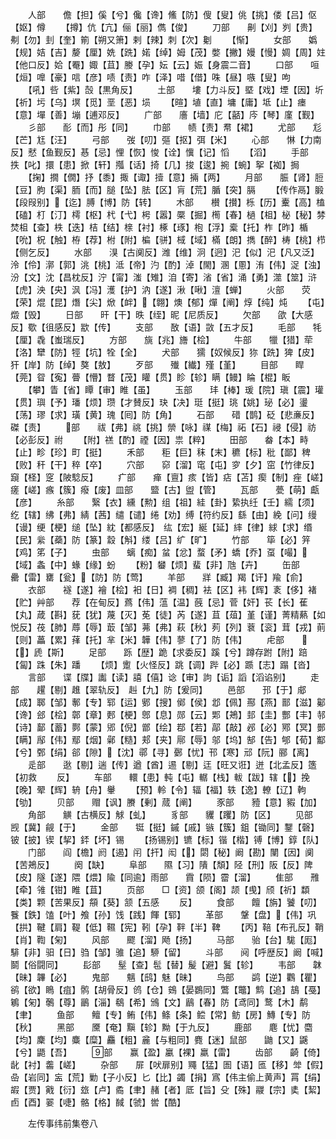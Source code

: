 <!-- { "loadSidebar": true } -->
　　人部　　儋【担】傒【兮】儳【谗】鯈【防】傁【叟】佻【挑】偻【吕】伛【妪】僔
　　【撙】伉【亢】俪【丽】儁【俊】
　　刀部　　劓【刈】刿【贵】刜【勿】刲【奎】箾【朔又箫】剌【辣】刺【次】劖
　　【惭】
　　女部　　嬀【规】姞【吉】嫠【厘】姺【跣】婼【绰】姆【茂】嫳【撇】嫚【慢】婤【周】妵【他口反】姶【罨】娵【苴】媵【孕】妘【云】娠【身震二音】
　　口部　　咺【烜】嘷【豪】唁【彦】啧【责】咋【泽】唶【借】咮【昼】嗾【叟】呴
　　【吼】呰【紫】嗀【黒角反】
　　土部　　塿【力斗反】塈【戏】堙【因】圻【祈】圬【乌】塓【觅】垩【恶】埙
　　【暄】埴【直】墉【庸】坻【止】瘗【意】墠【善】塴【逋邓反】
　　广部　　廧【墙】庀【嚭】庈【琴】廑【觐】
　　彡部　　耏【而】彤【同】
　　巾部　　帻【责】帬【裙】
　　尤部　　尨【芒】尪【汪】
　　弓部　　弢【叨】彄【抠】弭【米】
　　心部　　惏【力南反】憖【鱼觐反】惎【忌】悝【恢】悛【诠】懻【记】慆
　　【滔】
　　手部　　抶【叱】擐【患】掀【轩】摦【话】掎【几】捘【逡】捥【蜿】挐【袽】挶
　　【掬】撊【僩】抒【黍】掫【诹】撎【意】掚【两】
　　月部　　脤【肾】脰【豆】朐【渠】胹【而】膇【坠】胠【区】肓【荒】腯【突】膈
　　【传作鬲】腶【段叚别】【迄】膊【博】防【转】
　　木部　　櫕【攅】栎【历】櫜【高】榼【磕】朾【汀】樗【枢】杙【弋】枵【嚣】橜【掘】橁【春】檛【柤】柲【秘】棼焚柤【查】柣【迭】桔【结】榇【衬】椓【琢】枹【浮】槖【托】柞【昨】楯【吮】柷【触】栫【荐】柎【附】楄【骈】棫【域】樠【朗】擕【醉】梼【桃】栉【侧乞反】
　　水部　　湨【古阒反】潍【维】泂【迥】汜【似】汜【凡又泛】泠【伶】漷【郭】洮【桃】泜【帝】汋【酌】淖【閙】溷【慁】洧【伟】浞【浊】汾【文】沈【昌枕反】泞【甯】滍【雉】洎【寄】渻【省】涌【勇】澨【筮】浒【虎】泱【央】沨【冯】濩【护】汭【遂】湫【啾】澶【蝉】
　　火部　　荧【荣】焜【昆】熸【尖】焮【衅】【翺】燠【郁】燀【阐】焞【纯】炖
　　【屯】燬【毁】
　　日部　　旰【干】昳【绖】昵【尼质反】
　　欠部　　欿【大感反】歜【徂感反】歂【传】
　　支部　　敔【语】敳【五才反】
　　毛部　　牦【厘】毳【蚩瑞反】
　　方部　　旐【兆】旝【桧】
　　牛部　　犣【猎】荦【洛】犫【防】牼【坑】牷【全】
　　犬部　　獳【奴候反】狝【跣】猈【皮】犴【岸】防【绰】獒【敖】
　　歹部　　殱【纎】殣【堇】
　　目部　　睅【莞】眢【寃】瞢【懵】瞀【茂】矔【贯】眕【轸】瞒【鳗】睔【棍】眅
　　【攀】眚【省】瞫【审】睢【虽】
　　玉部　　玤【棒】瑗【院】瑱【震】瓘【贯】璵【予】璠【烦】瓒【才賛反】玦【决】珽【挺】珧【姚】珌【必】璗【荡】璆【求】璜【黄】瑰【囘】防【角】
　　石部　　碏【鹊】砭【悲亷反】磔【责】
　　部　　祓【弗】祧【挑】禜【咏】禖【梅】祏【石】祲【侵】祊【必彭反】祔
　　【附】禚【酌】禋【因】祟【粹】
　　田部　　畚【本】畤【止】畛【珍】町【挺】
　　禾部　　秬【巨】秣【末】穮【标】秕【鄙】稗【败】秆【干】稡【卒】
　　穴部　　窌【溜】窀【屯】穸【夕】窋【竹律反】竀【柽】窆【陂騐反】
　　疒部　　瘅【亶】痎【皆】痁【苫】瘈【制】痤【嵯】瘥【嵯】瘯【簇】癈【废】皿部　　盬【古】盥【管】
　　瓦部　　甍【萌】甗【彦】
　　糸部　　繄【衣】纁【勲】组【祖】絓【卦】絷执纴【壬】繻【须】纥【辖】绋【弗】綪【茜】缱【谴】绻【劝】缚【符约反】繇【由】絻【问】缦【谩】绠【梗】缒【坠】紞【都感反】　纮【宏】綖【延】繂【律】絿【求】缗【民】繠【蘃】防【篆】縠【斛】缕【吕】纩【旷】
　　竹部　　筚【必】笄【鸡】笫【子】
　　虫部　　螭【痴】蚠【忿】蝥【矛】蟜【乔】虿【嘬】【域】螽【中】蝝【缘】蚡
　　【粉】蠜【烦】蜚【非】虺【卉】
　　缶部　　罍【雷】罋【瓮】【防】防【莺】
　　羊部　　牂【臧】羯【讦】羭【俞】
　　衣部　　襚【遂】襘【桧】衵【日】裯【稠】袪【区】袆【辉】袲【侈】褚【贮】艸部　　荐【在甸反】蔿【伟】蕰【温】蔇【忌】菅【奸】苌【长】萑【丸】葴【斟】莸【犹】蔑【灭】莬【徒】芮【遂】苴【葅】堇【谨】菁精爇【如悦反】茷【肺】蓐【辱】菆【邹】茀【弗】萩【秋】茢【列】蔉【衮】茸【戎】萴【则】藟【累】萚【托】芈【米】韡【伟】蓼【了】防【伟】
　　虍部　　【】虒【斯】
　　足部　　跞【歴】跪【求委反】蹊【兮】蹲存跗【附】踣【匐】跦【朱】蹯
　　【烦】躗【火怪反】跳【调】跸【必】踬【志】蹋【沓】
　　言部　　谍【牒】讟【读】譆【僖】谂【审】訽【诟】謟【滔谄别】
　　走部　　趯【剔】趡【翠轨反】　赳【九】防【爰同】
　　邑部　　邘【于】郕【成】郰【邹】鄟【专】郓【运】鄋【搜】鄇【侯】邶【佩】酀【燕】鄑【滋】酁【谗】郐【桧】鄣【章】郠【梗】鄎【息】郧【云】郹【鴂】邽【圭】酆【丰】邿【诗】鄐【蓄】鄸【蒙】郳【倪】鄫【绘】鄀【若】鄗【敲】邲【必】鄍【冥】鄤【瞒】鄬【伟】鄢【烟】鄵【糙】郏【夹】鄏【辱】邬【坞】郜【告】郇【荀】酅【兮】鄄【绢】郤【隙】【沈】鄩【寻】鄾【忧】邗【寒】邧【阮】郦【离】
　　辵部　　逖【剔】遄【传】遒【酋】逷【剔】迋【旺又诳】迸【北孟反】簉【初救
　　反】
　　车部　　轘【患】軘【屯】轏【栈】軷【跋】辖【】挽【晚】翚【辉】辀【舟】轝
　　【预】軨【令】辐【福】轶【逸】轑【辽】軥【劬】
　　贝部　　赗【讽】賸【剰】蒇【阐】
　　豕部　　豷【意】豭【加】
　　角部　　觵【古横反】觩【虬】
　　豸部　　貜【躩】防【区】
　　见部　　觊【冀】觎【于】
　　金部　　铤【挺】鏚【戚】镞【簇】鉏【锄同】鑋【磬】铍【披】锲【挈】銔【坏】锡
　　【扬锡别】镳【标】锴【楷】镈【博】錞【队】
　　门部　　阎【檐】阏【遏】闬【扞】闳【】閟【秘】阚【勘】闉【因】阒【苦鴂反】
　　阕【缺】
　　阜部　　隰【习】隤【頽】陉【刑】阪【反】陴【皮】隧【遂】隈【煨】隃【同逾】雨部　　霣【陨】霤【溜】
　　隹部　　雃【牵】雂【钳】睢【苴】
　　页部　　□【资】颌【阁】颉【曵】颀【祈】纇【类】颗【苦果反】頯【葵】颔【五感
　　反】
　　食部　　饘【旃】饕【叨】餮【鉄】馌【叶】飧【孙】饯【践】餫【郓】
　　革部　　鞶【盘】【伟】巩【拱】鞬【肩】鞮【低】韅【宪】靷【孕】靽【半】鞞
　　【丙】鞛【布孔反】鞘【肖】鞫【匊】
　　风部　　飂【溜】飏【扬】
　　马部　　骀【台】駹【厖】騑【非】驲【日】驺【邹】骓【追】駵【留】
　　斗部　　阋【呼歴反】阚【喊】鬬【俗闘同】
　　髟部　　髽【查】髢【替】髲【避】鬒【轸】
　　韦部　　韎【昧】韠【必】
　　鬼部　　魑【鸱】魅【昧】
　　鸟部　　鹢【逆】鸜【瞿】鹆【欲】瞗【疽】鹘【胡骨反】鸧【仓】鴳【晏鷃同】鷩【鼈】鹪【追】鴶【戞】鵴【匊】鷷【尊】鶅【淄】鵗【希】鳻【文】鶞【春】防【鸢同】鹜【木】鹬【聿】
　　鱼部　　鳣【专】鲔【伟】鲦【条】鲿【常】鲂【房】鱄【专】防【秋】
　　黑部　　黡【奄】黰【轸】黝【于九反】
　　鹿部　　麀【忧】麕【均】麇【均】麋【糜】麤【粗】麄【与粗同】麑【迷】鼠部　　鼬【又】鼷【兮】鼯【吾】
　　部　　赢【盈】臝【裸】羸【雷】
　　齿部　　齮【倚】龀【衬】齹【嵯】
　　杂部　　屝【吠扉别】鼆【猛】圄【语】匜【移】斚【假】喦【岩同】衁【荒】勦【子小反】匕【比】蠲【捐】寪【伟主偷上黄声】罥【绢】嘏【贾】戭【衍】玈【卢】矞【聿】赭【者】厎【旨】殳【殊】鬷【宗】奊【絜】卣【酉】翣【啑】骼【格】馘【虢】喾【酷】

　　左传事纬前集卷八
